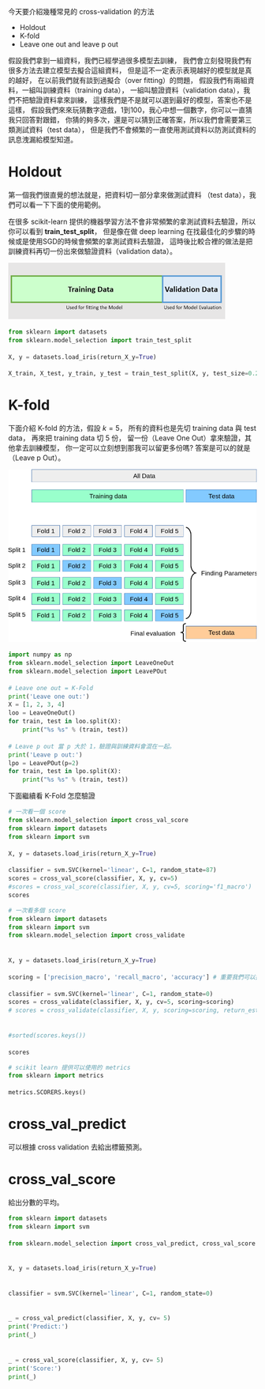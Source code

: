 

今天要介紹幾種常見的 cross-validation 的方法

* Holdout
* K-fold
* Leave one out and leave p out



假設我們拿到一組資料，我們已經學過很多模型去訓練，
我們會立刻發現我們有很多方法去建立模型去擬合這組資料，
但是這不一定表示表現越好的模型就是真的越好，
在以前我們就有談到過擬合（over fitting）的問題，
假設我們有兩組資料，一組叫訓練資料（training data），
一組叫驗證資料（validation data），我們不把驗證資料拿來訓練，
這樣我們是不是就可以選到最好的模型，答案也不是這樣，
假設我們來來玩猜數字遊戲，1到100，我心中想一個數字，你可以一直猜我只回答對跟錯，
你猜的夠多次，還是可以猜到正確答案，所以我們會需要第三類測試資料（test data），
但是我們不會頻繁的一直使用測試資料以防測試資料的訊息洩漏給模型知道。






# Holdout

第一個我們很直覺的想法就是，把資料切一部分拿來做測試資料 （test data），我們可以看一下下面的使用範例。

在很多 scikit-learn 提供的機器學習方法不會非常頻繁的拿測試資料去驗證，所以你可以看到 **train_test_split**，
但是像在做 deep learning 在找最佳化的步驟的時候或是使用SGD的時候會頻繁的拿測試資料去驗證，
這時後比較合裡的做法是把訓練資料再切一份出來做驗證資料（validation data）。





![alt holdout](../../images/Holdout-0.png)


```python 
from sklearn import datasets
from sklearn.model_selection import train_test_split

X, y = datasets.load_iris(return_X_y=True)

X_train, X_test, y_train, y_test = train_test_split(X, y, test_size=0.2, random_state=87)

```


# K-fold

下面介紹 K-fold 的方法，假設 $k=5$，
所有的資料也是先切 training data 與 test data，
再來把 training data 切 5 份，
留一份（Leave One Out）拿來驗證，其他拿去訓練模型，
你一定可以立刻想到那我可以留更多份嗎? 答案是可以的就是 （Leave p Out）。




![alt K-fold](../../images/grid_search_cross_validation.png)


```python 
import numpy as np
from sklearn.model_selection import LeaveOneOut
from sklearn.model_selection import LeavePOut

# Leave one out = K-Fold
print('Leave one out:')
X = [1, 2, 3, 4]
loo = LeaveOneOut()
for train, test in loo.split(X):
    print("%s %s" % (train, test))

# Leave p out 當 p 大於 1，驗證與訓練資料會混在一起。
print('Leave p out:')
lpo = LeavePOut(p=2)
for train, test in lpo.split(X):
    print("%s %s" % (train, test))


```


下面繼續看 K-Fold 怎麼驗證





```python 
# 一次看一個 score
from sklearn.model_selection import cross_val_score
from sklearn import datasets
from sklearn import svm

X, y = datasets.load_iris(return_X_y=True)

classifier = svm.SVC(kernel='linear', C=1, random_state=87)
scores = cross_val_score(classifier, X, y, cv=5)
#scores = cross_val_score(classifier, X, y, cv=5, scoring='f1_macro')  # 重要我們可以搭配 不同的metrics
scores

```


```python 
# 一次看多個 score
from sklearn import datasets
from sklearn import svm
from sklearn.model_selection import cross_validate


X, y = datasets.load_iris(return_X_y=True)

scoring = ['precision_macro', 'recall_macro', 'accuracy'] # 重要我們可以搭配 不同的metrics

classifier = svm.SVC(kernel='linear', C=1, random_state=0)
scores = cross_validate(classifier, X, y, cv=5, scoring=scoring)
# scores = cross_validate(classifier, X, y, scoring=scoring, return_estimator=True)  # 如果想要得到在每個訓練集上模型


#sorted(scores.keys())

scores

```


```python 
# scikit learn 提供可以使用的 metrics
from sklearn import metrics

metrics.SCORERS.keys()

```


# cross_val_predict

可以根據 cross validation 去給出標籤預測。


# cross_val_score

給出分數的平均。





```python 
from sklearn import datasets
from sklearn import svm

from sklearn.model_selection import cross_val_predict, cross_val_score


X, y = datasets.load_iris(return_X_y=True)


classifier = svm.SVC(kernel='linear', C=1, random_state=0)


_ = cross_val_predict(classifier, X, y, cv= 5)
print('Predict:')
print(_)


_ = cross_val_score(classifier, X, y, cv= 5)
print('Score:')
print(_)

```
